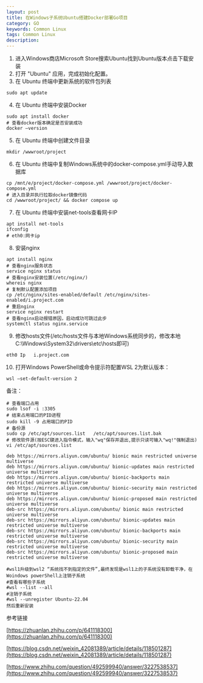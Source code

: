 ```yaml
---
layout: post
title: 在Windows子系统Ubuntu搭建Docker部署Go项目
category: GO
keywords: Common Linux
tags: Common Linux
description: 
---
```


1. 进入Windows商店Microsoft Store搜索Ubuntu找到Ubuntu版本点击下载安装
2. 打开 "Ubuntu" 应用，完成初始化配置。
3. 在 Ubuntu 终端中更新系统的软件包列表
```
sudo apt update
```
4. 在 Ubuntu 终端中安装Docker
```
sudo apt install docker
# 查看docker版本确定是否安装成功
docker –version
```
5. 在 Ubuntu 终端中创建文件目录
```
mkdir /wwwroot/project
```
6. 在 Ubuntu 终端中复制Windows系统中的docker-compose.yml手动导入数据库
```
cp /mnt/e/project/docker-compose.yml /wwwroot/project/docker-compose.yml
# 进入目录并执行拉取docker镜像代码
cd /wwwroot/project/ && docker compose up
```
7. 在 Ubuntu 终端中安装net-tools查看网卡IP
```
apt install net-tools
ifconfig
# eth0:网卡ip
```
8. 安装nginx
```
apt install nginx
# 查看nginx服务状态
service nginx status
# 查看nginx安装位置(/etc/nginx/)
whereis nginx
# 复制默认配置添加项目
cp /etc/nginx/sites-enabled/default /etc/nginx/sites-enabled/i.project.com
# 重启nginx
service nginx restart
# 查看nginx启动报错原因，启动成功可跳过此步
systemctl status nginx.service
```
9. 修改hosts文件(/etc/hosts文件与本地Windows系统同步的，修改本地C:\Windows\System32\drivers\etc\hosts即可)
```
eth0 Ip   i.project.com
```

10. 打开Windows PowerShell或命令提示符配置WSL 2为默认版本：
```
wsl –set-default-version 2
```

备注：
```
# 查看端口占用
sudo lsof -i :3305
# 结束占用端口的PID进程
sudo kill -9 占用端口的PID
# 备份源
sudo cp /etc/apt/sources.list   /etc/apt/sources.list.bak
# 修改软件源(按ESC键进入指令模式，输入"wq"保存并退出,提示只读可输入"wq!"强制退出)
vi /etc/apt/sources.list

deb https://mirrors.aliyun.com/ubuntu/ bionic main restricted universe multiverse
deb https://mirrors.aliyun.com/ubuntu/ bionic-updates main restricted universe multiverse
deb https://mirrors.aliyun.com/ubuntu/ bionic-backports main restricted universe multiverse
deb https://mirrors.aliyun.com/ubuntu/ bionic-security main restricted universe multiverse
deb https://mirrors.aliyun.com/ubuntu/ bionic-proposed main restricted universe multiverse
deb-src https://mirrors.aliyun.com/ubuntu/ bionic main restricted universe multiverse
deb-src https://mirrors.aliyun.com/ubuntu/ bionic-updates main restricted universe multiverse
deb-src https://mirrors.aliyun.com/ubuntu/ bionic-backports main restricted universe multiverse
deb-src https://mirrors.aliyun.com/ubuntu/ bionic-security main restricted universe multiverse
deb-src https://mirrors.aliyun.com/ubuntu/ bionic-proposed main restricted universe multiverse

#wsl1升级到wsl2 “系统找不到指定的文件”,最终发现是wsl1上的子系统没有卸载干净，在Woindows powerShell上注销子系统
#查看有哪些子系统
#wsl --list --all
#注销子系统
#wsl --unregister Ubuntu-22.04
然后重新安装
```

参考链接 

[https://zhuanlan.zhihu.com/p/641118300](https://zhuanlan.zhihu.com/p/641118300)

[https://blog.csdn.net/weixin_42081389/article/details/118501287](https://blog.csdn.net/weixin_42081389/article/details/118501287)

[https://www.zhihu.com/question/492599940/answer/3227538537](https://www.zhihu.com/question/492599940/answer/3227538537)